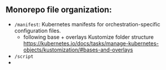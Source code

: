 

## Monorepo file organization: 
- `/manifest`: Kubernetes manifests for orchestration-specific configuration files. 
  - following base + overlays Kustomize folder structure https://kubernetes.io/docs/tasks/manage-kubernetes-objects/kustomization/#bases-and-overlays
- `/script` 
- 